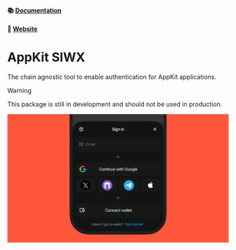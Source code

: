 #### 📚 [Documentation](https://docs.reown.com/2.0/appkit/about)

#### 🔗 [Website](https://reown.com/appkit)

# AppKit SIWX

The chain agnostic tool to enable authentication for AppKit applications.

> [!WARNING]
> This package is still in development and should not be used in production.

<p align="center">
  <img src="./.github/assets/header.png" alt="" border="0">
</p>
